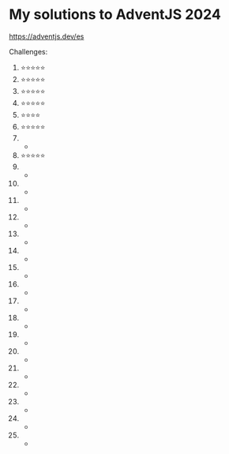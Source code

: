 # My solutions to AdventJS 2024

https://adventjs.dev/es

Challenges:

1. ⭐⭐⭐⭐⭐
2. ⭐⭐⭐⭐⭐
3. ⭐⭐⭐⭐⭐
4. ⭐⭐⭐⭐⭐
5. ⭐⭐⭐⭐
6. ⭐⭐⭐⭐⭐
7. -
8. ⭐⭐⭐⭐⭐
9. -
10. -
11. -
12. -
13. -
14. -
15. -
16. -
17. -
18. -
19. -
20. -
21. -
22. -
23. -
24. -
25. -
